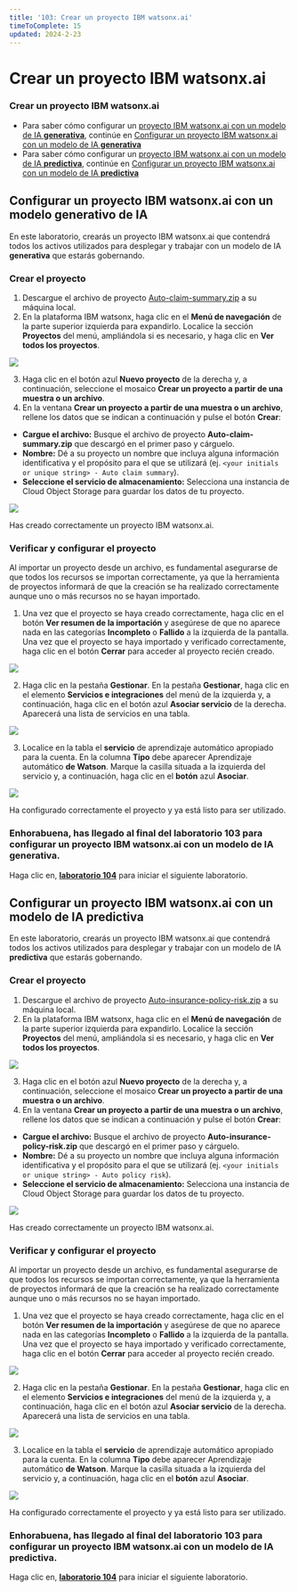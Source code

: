```yaml
---
title: '103: Crear un proyecto IBM watsonx.ai'
timeToComplete: 15
updated: 2024-2-23
---
```

# Crear un proyecto IBM watsonx.ai

### Crear un proyecto IBM watsonx.ai

*   Para saber cómo configurar un [proyecto IBM watsonx.ai con un modelo de IA **generativa**](#set-up-an-ibm-watsonxai-project-with-a-generative-ai-model), continúe en [Configurar un proyecto IBM watsonx.ai con un modelo de IA **generativa**](#set-up-an-ibm-watsonxai-project-with-a-generative-ai-model)
*   Para saber cómo configurar un [proyecto IBM watsonx.ai con un modelo de IA **predictiva**](#set-up-an-ibm-watsonxai-project-with-a-predictive-ai-model), continúe en [Configurar un proyecto IBM watsonx.ai con un modelo de IA **predictiva**](#set-up-an-ibm-watsonxai-project-with-a-predictive-ai-model)

## Configurar un proyecto IBM watsonx.ai con un modelo **generativo** de IA

En este laboratorio, crearás un proyecto IBM watsonx.ai que contendrá todos los activos utilizados para desplegar y trabajar con un modelo de IA **generativa** que estarás gobernando.

### Crear el proyecto

1.  Descargue el archivo de proyecto [Auto-claim-summary.zip](https://raw.githubusercontent.com/ibm-build-lab/VAD-VAR-Workshop/main/content/Watsonx/WatsonxGov/files/Auto-claim-summary.zip) a su máquina local.
2.  En la plataforma IBM watsonx, haga clic en el **Menú de navegación** de la parte superior izquierda para expandirlo. Localice la sección **Proyectos** del menú, ampliándola si es necesario, y haga clic en **Ver todos los proyectos**.

![](./images/103/navigation-menu-projects.png)

3.  Haga clic en el botón azul **Nuevo proyecto** de la derecha y, a continuación, seleccione el mosaico **Crear un proyecto a partir de una muestra o un archivo**.
4.  En la ventana **Crear un proyecto a partir de una muestra o un archivo**, rellene los datos que se indican a continuación y pulse el botón **Crear**:

*   **Cargue el archivo:** Busque el archivo de proyecto **Auto-claim-summary.zip** que descargó en el primer paso y cárguelo.
*   **Nombre:** Dé a su proyecto un nombre que incluya alguna información identificativa y el propósito para el que se utilizará (ej. `<your initials or unique string> - Auto claim summary`).
*   **Seleccione el servicio de almacenamiento:** Selecciona una instancia de Cloud Object Storage para guardar los datos de tu proyecto.

![](./images/103/create-generative-project.png)

Has creado correctamente un proyecto IBM watsonx.ai.

### Verificar y configurar el proyecto

Al importar un proyecto desde un archivo, es fundamental asegurarse de que todos los recursos se importan correctamente, ya que la herramienta de proyectos informará de que la creación se ha realizado correctamente aunque uno o más recursos no se hayan importado.

1.  Una vez que el proyecto se haya creado correctamente, haga clic en el botón **Ver resumen de la importación** y asegúrese de que no aparece nada en las categorías **Incompleto** o **Fallido** a la izquierda de la pantalla. Una vez que el proyecto se haya importado y verificado correctamente, haga clic en el botón **Cerrar** para acceder al proyecto recién creado.

![](./images/103/generative-project-import-summary.png)

2.  Haga clic en la pestaña **Gestionar**. En la pestaña **Gestionar**, haga clic en el elemento **Servicios e integraciones** del menú de la izquierda y, a continuación, haga clic en el botón azul **Asociar servicio** de la derecha. Aparecerá una lista de servicios en una tabla.

![](./images/103/associate-service.png)

3.  Localice en la tabla el **servicio** de aprendizaje automático apropiado para la cuenta. En la columna **Tipo** debe aparecer Aprendizaje automático **de Watson**. Marque la casilla situada a la izquierda del servicio y, a continuación, haga clic en el **botón** azul **Asociar**.

![](./images/103/associate-ml-service.png)

Ha configurado correctamente el proyecto y ya está listo para ser utilizado.

### Enhorabuena, has llegado al final del laboratorio 103 para configurar un proyecto IBM watsonx.ai con un modelo de IA **generativa**.

Haga clic en, **[laboratorio 104](/watsonx/watsonxgov/104)** para iniciar el siguiente laboratorio.

## Configurar un proyecto IBM watsonx.ai con un modelo de IA **predictiva**

En este laboratorio, crearás un proyecto IBM watsonx.ai que contendrá todos los activos utilizados para desplegar y trabajar con un modelo de IA **predictiva** que estarás gobernando.

### Crear el proyecto

1.  Descargue el archivo de proyecto [Auto-insurance-policy-risk.zip](https://raw.githubusercontent.com/ibm-build-lab/VAD-VAR-Workshop/main/content/Watsonx/WatsonxGov/files/Auto-insurance-policy-risk.zip) a su máquina local.
2.  En la plataforma IBM watsonx, haga clic en el **Menú de navegación** de la parte superior izquierda para expandirlo. Localice la sección **Proyectos** del menú, ampliándola si es necesario, y haga clic en **Ver todos los proyectos**.

![](./images/103/navigation-menu-projects.png)

3.  Haga clic en el botón azul **Nuevo proyecto** de la derecha y, a continuación, seleccione el mosaico **Crear un proyecto a partir de una muestra o un archivo**.
4.  En la ventana **Crear un proyecto a partir de una muestra o un archivo**, rellene los datos que se indican a continuación y pulse el botón **Crear**:

*   **Cargue el archivo:** Busque el archivo de proyecto **Auto-insurance-policy-risk.zip** que descargó en el primer paso y cárguelo.
*   **Nombre:** Dé a su proyecto un nombre que incluya alguna información identificativa y el propósito para el que se utilizará (ej. `<your initials or unique string> - Auto policy risk`).
*   **Seleccione el servicio de almacenamiento:** Selecciona una instancia de Cloud Object Storage para guardar los datos de tu proyecto.

![](./images/103/create-predictive-project.png)

Has creado correctamente un proyecto IBM watsonx.ai.

### Verificar y configurar el proyecto

Al importar un proyecto desde un archivo, es fundamental asegurarse de que todos los recursos se importan correctamente, ya que la herramienta de proyectos informará de que la creación se ha realizado correctamente aunque uno o más recursos no se hayan importado.

1.  Una vez que el proyecto se haya creado correctamente, haga clic en el botón **Ver resumen de la importación** y asegúrese de que no aparece nada en las categorías **Incompleto** o **Fallido** a la izquierda de la pantalla. Una vez que el proyecto se haya importado y verificado correctamente, haga clic en el botón **Cerrar** para acceder al proyecto recién creado.

![](./images/103/predictive-project-import-summary.png)

2.  Haga clic en la pestaña **Gestionar**. En la pestaña **Gestionar**, haga clic en el elemento **Servicios e integraciones** del menú de la izquierda y, a continuación, haga clic en el botón azul **Asociar servicio** de la derecha. Aparecerá una lista de servicios en una tabla.

![](./images/103/associate-service.png)

3.  Localice en la tabla el **servicio** de aprendizaje automático apropiado para la cuenta. En la columna **Tipo** debe aparecer Aprendizaje automático **de Watson**. Marque la casilla situada a la izquierda del servicio y, a continuación, haga clic en el **botón** azul **Asociar**.

![](./images/103/associate-ml-service.png)

Ha configurado correctamente el proyecto y ya está listo para ser utilizado.

### Enhorabuena, has llegado al final del laboratorio 103 para configurar un proyecto IBM watsonx.ai con un modelo de IA **predictiva**.

Haga clic en, **[laboratorio 104](/watsonx/watsonxgov/104)** para iniciar el siguiente laboratorio.
